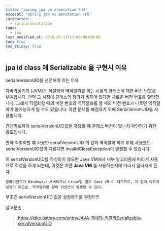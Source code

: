 ```yaml
---
title: "spring jpa vo annotation 사용"
excerpt: "spring jpa vo annotation 사용"
categories:
  - spring-annotation
tags:
  - jpa
last_modified_at: 2019-07-11T13:00:00+09:00
toc: true
toc_sticky: true
---
```


## jpa id class 에 Serializable 을 구현시 이유

serialVersionUID를 선언해야 하는 이유

자바가상기계 (JVM)은 직렬화와 역직렬화를 하는 시점의 클래스에 대한 버전 번호를 부여합니다. 만약 그 시점에 클래스의 정의가 바뀌어 있다면 새로운 버전 번호를 할당합니다. 그래서 직렬화할 때의 버전 번호와 역직렬화를 할 때의 버전 번호가 다르면 역직렬화가 불가능하게 될 수도 있습니다. 이런 문제를 해결하기 위해 SerialVerionUID를 사용합니다.

간단명료하게 serialVersionUID값을 저장할 때 클래스 버전이 맞는지 확인하기 위한 용도입니다.

만약 직렬화할 때 사용한 serialVersionUID 의 값과 역직렬화 하기 위해 사용했던 serialVersionUID값이 다르다면 InvalidClassException이 발생할 수 있습니다.

이 serialVersionUID를 작성하지 않으면 Java VM에서 내부 알고리즘에 따라서 자동으로 작성을 하게 되는데, 이것은 어떤 __Java VM__ 을 사용하는지에 따라서 달라지게 된다.

``클라이언트가 Windows나 서버이거나 Linux일 경우 Java VM 이 다르므로, 이 값이 다르게 설정이 되므로, 역직렬화를 할때 익셉션이 발생할 수 있다.``

무조건 serialVersionUID 값을 설정하기를 권장!!!!!!

참고문헌
> https://ktko.tistory.com/entry/JAVA-객체의-직렬화Serializable-serialVersionUID